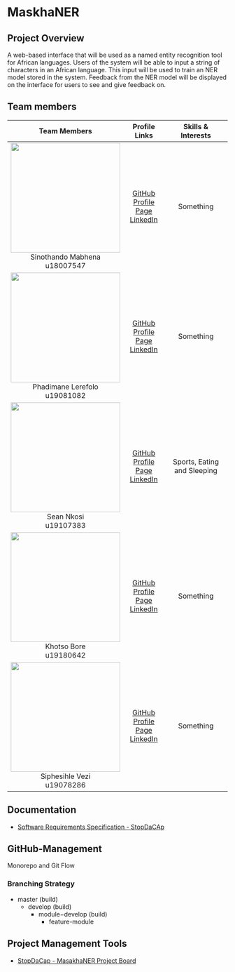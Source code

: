 # MaskhaNER

## Project Overview

A web-based interface that will be used as a named entity recognition tool for African languages. Users of the system will be able to input a string of characters in an African language. This input will be used to train an NER model stored in the system. Feedback from the NER model will be displayed on the interface for users to see and give feedback on.

## Team members

|                                **Team Members**                                |                                                                                  **Profile Links**                                                                                  |                         **Skills & Interests**                         |
| :----------------------------------------------------------------------------: | :----------------------------------------------------------------------------------------------------------------------------------------------------------------------------: | :---------------------------------------------------------------------: |
|  <img src="https://avatars.githubusercontent.com/u/53974039?v=4" width="250" height="250"> <br/> Sinothando Mabhena <br/> u18007547 | [GitHub](https://github.com/sinothandomabhena) <br/> [Profile Page](https://sinothandomabhena.github.io/) <br/> [LinkedIn](https://www.linkedin.com/in/sinothando-mabhena-2ab5301a9/) <br/> | Something  |
| <img src="" width="250" height="250"> <br/> Phadimane Lerefolo <br/> u19081082 | [GitHub]() <br/> [Profile Page]() <br/> [LinkedIn]() <br/>     |  Something  |
| <img src= "https://avatars.githubusercontent.com/u/73448777?s=400&u=73eedb33e1de74cf7d3912db93c0c909907a3257&v=4" width="250" height="250"> <br/> Sean Nkosi <br/> u19107383 <br/>  | [GitHub](https://github.com/siphoxnkosi) <br/> [Profile Page](https://siphoxnkosi.github.io/) <br/> [LinkedIn](https://www.linkedin.com/in/sean-nkosi-47b7901ba/) <br/>      |        Sports, Eating and Sleeping         |
| <img src="https://avatars.githubusercontent.com/u/82458587?v=4" width="250" height="250"> <br/> Khotso Bore <br/> u19180642     | [GitHub](https://github.com/Khotso-Bore) <br/> [Profile Page]() <br/> [LinkedIn](https://www.linkedin.com/in/khotso-bore-42487620b/) <br/>        |   Something <br/>     |
| <img src="" width="250" height="250"> <br/> Siphesihle Vezi <br/> u19078286   | [GitHub]() <br/> [Profile Page]() <br/> [LinkedIn]() <br/> |  Something  |


## Documentation

- [Software Requirements Specification - StopDaCAp](https://docs.google.com/document/d/1vjjS5MQYoHAB4J2reDeffHQKpTJA0F64WjCdptu6PjY/edit?usp=sharing)

## GitHub-Management

<p>Monorepo and Git Flow</p>

<h3>Branching Strategy</h3>

- master (build)
  - develop (build)
    - module−develop (build)
      - feature-module

## Project Management Tools

- [StopDaCap - MasakhaNER Project Board](https://github.com/COS301-SE-2021/MasakhaNER/projects/1)
